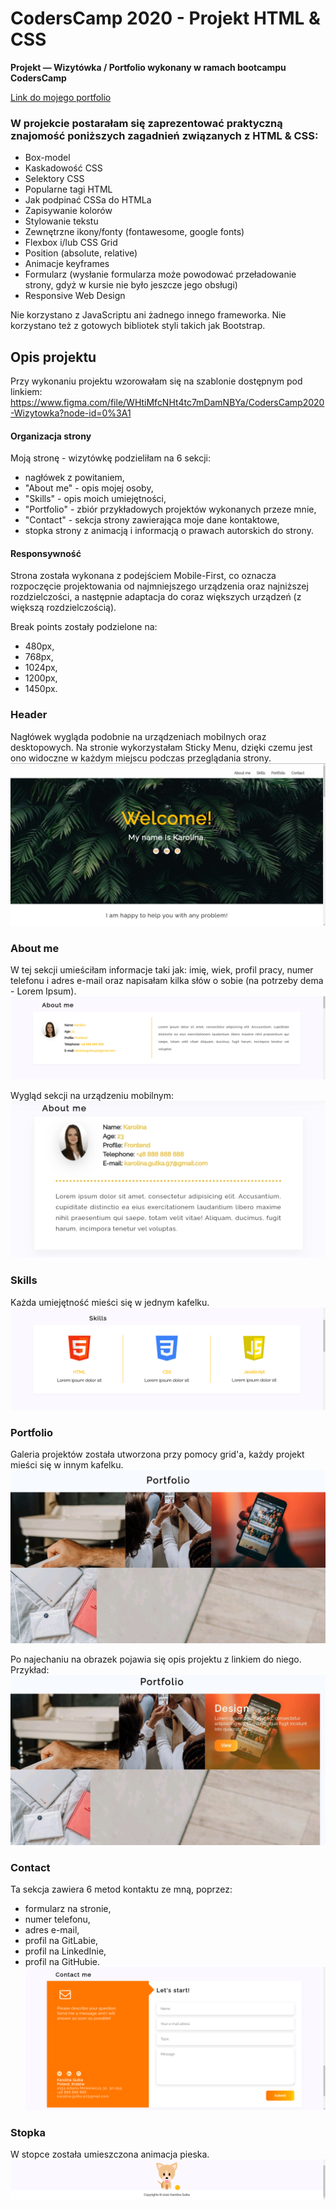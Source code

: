 # CodersCamp 2020 - Projekt HTML & CSS
**Projekt — Wizytówka / Portfolio wykonany w ramach bootcampu CodersCamp** 

[Link do mojego portfolio](https://kgutka.github.io/portfolio/)

### W projekcie postarałam się zaprezentować praktyczną znajomość poniższych zagadnień związanych z HTML & CSS:
- Box-model
- Kaskadowość CSS
- Selektory CSS
- Popularne tagi HTML
- Jak podpinać CSSa do HTMLa
- Zapisywanie kolorów
- Stylowanie tekstu
- Zewnętrzne ikony/fonty (fontawesome, google fonts)
- Flexbox i/lub CSS Grid
- Position (absolute, relative)
- Animacje keyframes
- Formularz (wysłanie formularza może powodować przeładowanie strony, gdyż w kursie nie było jeszcze jego obsługi)
- Responsive Web Design

Nie korzystano z JavaScriptu ani żadnego innego frameworka. 
Nie korzystano też z gotowych bibliotek styli takich jak Bootstrap.


## Opis projektu
Przy wykonaniu projektu wzorowałam się na szablonie dostępnym pod linkiem:
https://www.figma.com/file/WHtiMfcNHt4tc7mDamNBYa/CodersCamp2020-Wizytowka?node-id=0%3A1

#### Organizacja strony
Moją stronę - wizytówkę podzieliłam na 6 sekcji:
* nagłówek z powitaniem,
* "About me" - opis mojej osoby,
* "Skills" - opis moich umiejętności,
* "Portfolio" - zbiór przykładowych projektów wykonanych przeze mnie,
* "Contact" - sekcja strony zawierająca moje dane kontaktowe,
* stopka strony z animacją i informacją o prawach autorskich do strony.

#### Responsywność
Strona została wykonana z podejściem Mobile-First, co oznacza rozpoczęcie projektowania od najmniejszego urządzenia oraz najniższej rozdzielczości, a następnie adaptacja do coraz większych urządzeń (z większą rozdzielczością).

Break points zostały podzielone na:
* 480px,
* 768px,
* 1024px,
* 1200px,
* 1450px.

### Header
Nagłówek wygląda podobnie na urządzeniach mobilnych oraz desktopowych.
Na stronie wykorzystałam Sticky Menu, dzięki czemu jest ono widoczne w każdym miejscu podczas przeglądania strony.
![Header](./docs/header.png)

### About me
W tej sekcji umieściłam informacje taki jak: imię, wiek, profil pracy, numer telefonu i adres e-mail oraz napisałam kilka słów o sobie (na potrzeby dema - Lorem Ipsum).
![About-me](./docs/about-me.png)

Wygląd sekcji na urządzeniu mobilnym:
![About-me-mobile](./docs/about-me-mobile.jpg)

### Skills
Każda umiejętność mieści się w jednym kafelku.
![Skills](./docs/skills.png)

### Portfolio
Galeria projektów została utworzona przy pomocy grid'a, każdy projekt mieści się w innym kafelku.
![Portfolio](./docs/portfolio.jpg)

Po najechaniu na obrazek pojawia się opis projektu z linkiem do niego.
Przykład:
![Portfolio-hover](./docs/portfolio-hover.jpg)

### Contact
Ta sekcja zawiera 6 metod kontaktu ze mną, poprzez:
* formularz na stronie,
* numer telefonu,
* adres e-mail,
* profil na GitLabie,
* profil na LinkedInie,
* profil na GitHubie.
![Contact](./docs/contact.png)

### Stopka
W stopce została umieszczona animacja pieska.
![Footer](./docs/footer.png)
